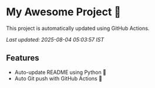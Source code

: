 # My Awesome Project 🚀

This project is automatically updated using GitHub Actions.

_Last updated: 2025-08-04 05:03:57 IST_

## Features
- Auto-update README using Python 🐍
- Auto Git push with GitHub Actions 🤖
